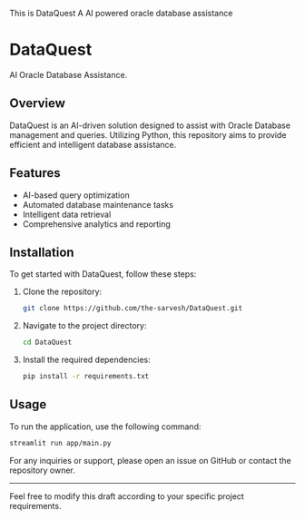 This is DataQuest A AI powered oracle database assistance


# DataQuest

AI Oracle Database Assistance.

## Overview

DataQuest is an AI-driven solution designed to assist with Oracle Database management and queries. Utilizing Python, this repository aims to provide efficient and intelligent database assistance.

## Features

- AI-based query optimization
- Automated database maintenance tasks
- Intelligent data retrieval
- Comprehensive analytics and reporting


## Installation

To get started with DataQuest, follow these steps:

1. Clone the repository:
   ```bash
   git clone https://github.com/the-sarvesh/DataQuest.git
   ```
2. Navigate to the project directory:
   ```bash
   cd DataQuest
   ```
3. Install the required dependencies:
   ```bash
   pip install -r requirements.txt
   ```

## Usage

To run the application, use the following command:
```bash
streamlit run app/main.py
```



For any inquiries or support, please open an issue on GitHub or contact the repository owner.

---

Feel free to modify this draft according to your specific project requirements.
